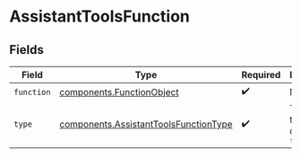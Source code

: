 # AssistantToolsFunction


## Fields

| Field                                                                                          | Type                                                                                           | Required                                                                                       | Description                                                                                    |
| ---------------------------------------------------------------------------------------------- | ---------------------------------------------------------------------------------------------- | ---------------------------------------------------------------------------------------------- | ---------------------------------------------------------------------------------------------- |
| `function`                                                                                     | [components.FunctionObject](../../models/components/functionobject.md)                         | :heavy_check_mark:                                                                             | N/A                                                                                            |
| `type`                                                                                         | [components.AssistantToolsFunctionType](../../models/components/assistanttoolsfunctiontype.md) | :heavy_check_mark:                                                                             | The type of tool being defined: `function`                                                     |